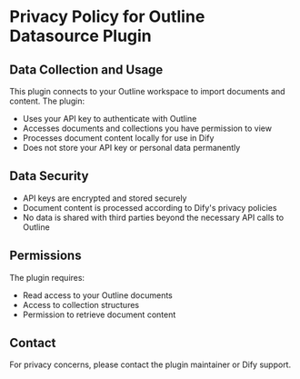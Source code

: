 # Privacy Policy for Outline Datasource Plugin

## Data Collection and Usage

This plugin connects to your Outline workspace to import documents and content. The plugin:

- Uses your API key to authenticate with Outline
- Accesses documents and collections you have permission to view
- Processes document content locally for use in Dify
- Does not store your API key or personal data permanently

## Data Security

- API keys are encrypted and stored securely
- Document content is processed according to Dify's privacy policies
- No data is shared with third parties beyond the necessary API calls to Outline

## Permissions

The plugin requires:
- Read access to your Outline documents
- Access to collection structures
- Permission to retrieve document content

## Contact

For privacy concerns, please contact the plugin maintainer or Dify support.